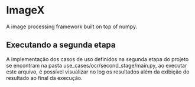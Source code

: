 # ImageX
A image processing framework built on top of numpy.

## Executando a segunda etapa

A implementação dos casos de uso definidos na segunda etapa do projeto se encontram na pasta use_cases/ocr/second_stage/main.py, ao executar este arquivo, é possível visualizar no log os resultados além da exibição do resultado ao final da execução.
